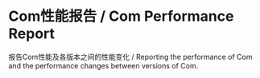 # Com性能报告 / Com Performance Report
报告Com性能及各版本之间的性能变化 / Reporting the performance of Com and the performance changes between versions of Com.
